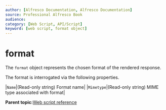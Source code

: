 ```yaml
---
author: [Alfresco Documentation, Alfresco Documentation]
source: Professional Alfresco Book
audience: 
category: [Web Script, API/Script]
keyword: [web script, format object]
---
```


# format

The `format` object represents the chosen format of the rendered response.

The format is interrogated via the following properties.

|`Name`|\(Read-only string\) Format name|
|`Mimetype`|\(Read-only string\) MIME type associated with format|

**Parent topic:**[Web script reference](../concepts/dev-ws-reference.md)

